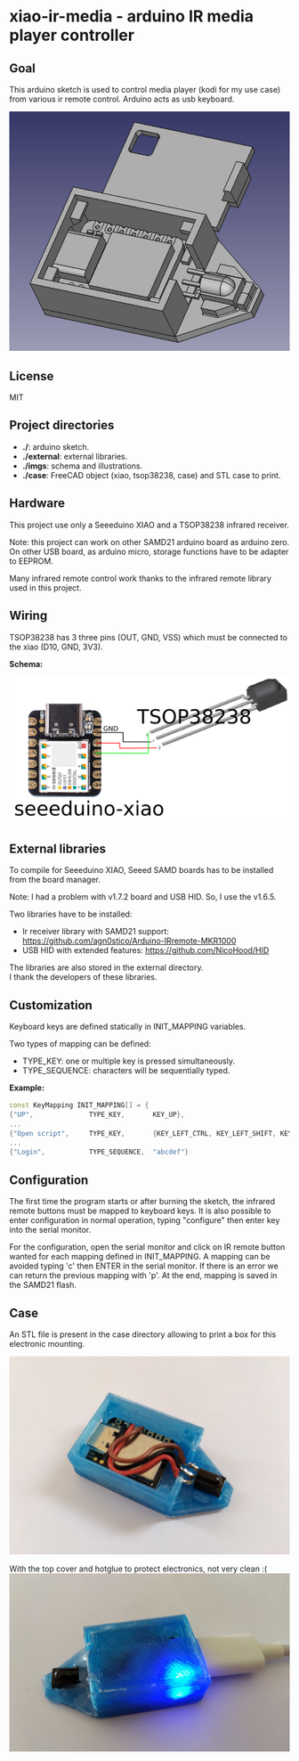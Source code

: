 # xiao-ir-media - arduino IR media player controller

## Goal
This arduino sketch is used to control media player (kodi for my use case) from various ir remote control. Arduino acts as usb keyboard.

![Illustration](imgs/case_cad.jpg)

## License
MIT

## Project directories
 * **./**: arduino sketch.
 * **./external**: external libraries.
 * **./imgs**: schema and illustrations.
 * **./case**: FreeCAD object (xiao, tsop38238, case) and STL case to print.

## Hardware
This project use only a Seeeduino XIAO and a TSOP38238 infrared receiver.  

Note: this project can work on other SAMD21 arduino board as arduino zero. On other USB board, as arduino micro, storage functions have to be adapter to EEPROM.  

Many infrared remote control work thanks to the infrared remote library used in this project.

## Wiring
TSOP38238 has 3 three pins (OUT, GND, VSS) which must be connected to the xiao (D10, GND, 3V3).

__Schema:__

![Illustration](imgs/xiao-38238-wiring.png)

## External libraries
To compile for Seeeduino XIAO, Seeed SAMD boards has to be installed from the board manager.  

Note: I had a problem with v1.7.2 board and USB HID. So, I use the v1.6.5.

Two libraries have to be installed:
 *  Ir receiver library with SAMD21 support: https://github.com/agn0stico/Arduino-IRremote-MKR1000
 *  USB HID with extended features: https://github.com/NicoHood/HID
 
The libraries are also stored in the external directory.  
I thank the developers of these libraries.

## Customization
Keyboard keys are defined statically in INIT_MAPPING variables.

Two types of mapping can be defined:
 * TYPE_KEY: one or multiple key is pressed simultaneously.
 * TYPE_SEQUENCE: characters will be sequentially typed.

__Example:__

```c++
const KeyMapping INIT_MAPPING[] = {
{"UP",              TYPE_KEY,       KEY_UP},
...
{"Open script",     TYPE_KEY,       {KEY_LEFT_CTRL, KEY_LEFT_SHIFT, KEY_F12}},
...
{"Login",           TYPE_SEQUENCE,  "abcdef"}
```

## Configuration

The first time the program starts or after burning the sketch, the infrared remote buttons must be mapped to keyboard keys. It is also possible to enter configuration in normal operation, typing "configure" then enter key into the serial monitor.

For the configuration, open the serial monitor and click on IR remote button wanted for each mapping defined in INIT_MAPPING. A mapping can be avoided typing 'c' then ENTER in the serial monitor. If there is an error we can return the previous mapping with 'p'.
At the end, mapping is saved in the SAMD21 flash.

## Case

An STL file is present in the case directory allowing to print a box for this electronic mounting.

![Illustration](imgs/open_case.jpg)

With the top cover and hotglue to protect electronics, not very clean :(
![Illustration](imgs/case_hotglue.jpg)



